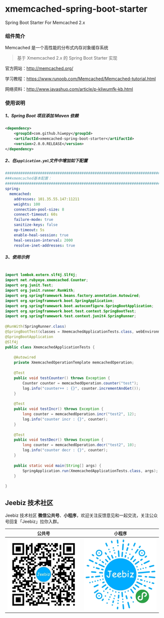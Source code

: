 # xmemcached-spring-boot-starter

Spring Boot Starter For Memcached 2.x

### 组件简介

Memcached 是一个高性能的分布式内存对象缓存系统

> 基于 Xmemcached 2.x 的 Spring Boot Starter 实现

官方网站：http://memcached.org/

学习教程：https://www.runoob.com/Memcached/Memcached-tutorial.html

网络资料：http://www.javashuo.com/article/p-kliwumfk-kb.html

### 使用说明

##### 1、Spring Boot 项目添加 Maven 依赖

``` xml
<dependency>
	<groupId>com.github.hiwepy</groupId>
	<artifactId>xmemcached-spring-boot-starter</artifactId>
	<version>2.0.0.RELEASE</version>
</dependency>
```

##### 2、在`application.yml`文件中增加如下配置

```yaml
################################################################################################################
###xmemcached基本配置：
################################################################################################################
spring:
  memcached:
    addresses: 101.35.55.147:11211
    weights: 100
    connection-pool-size: 8
    connect-timeout: 60s
    failure-mode: true
    sanitize-keys: false
    op-timeout: 5s
    enable-heal-session: true
    heal-session-interval: 2000
    resolve-inet-addresses: true
```

##### 3、使用示例

```java

import lombok.extern.slf4j.Slf4j;
import net.rubyeye.xmemcached.Counter;
import org.junit.Test;
import org.junit.runner.RunWith;
import org.springframework.beans.factory.annotation.Autowired;
import org.springframework.boot.SpringApplication;
import org.springframework.boot.autoconfigure.SpringBootApplication;
import org.springframework.boot.test.context.SpringBootTest;
import org.springframework.test.context.junit4.SpringRunner;

@RunWith(SpringRunner.class)
@SpringBootTest(classes = XmemcachedApplicationTests.class, webEnvironment = SpringBootTest.WebEnvironment.RANDOM_PORT)
@SpringBootApplication
@Slf4j
public class XmemcachedApplicationTests {

    @Autowired
    private XmemcachedOperationTemplate memcachedOperation;

    @Test
    public void testCounter() throws Exception {
        Counter counter = memcachedOperation.counter("test");
        log.info("counter++ : {}", counter.incrementAndGet());
    }

    @Test
    public void testIncr() throws Exception {
        long counter = memcachedOperation.incr("test2", 12);
        log.info("counter incr : {}", counter);
    }

    @Test
    public void testDecr() throws Exception {
        long counter = memcachedOperation.decr("test2", 10);
        log.info("counter decr : {}", counter);
    }

    public static void main(String[] args) {
        SpringApplication.run(XmemcachedApplicationTests.class, args);
    }

}
```

## Jeebiz 技术社区

Jeebiz 技术社区 **微信公共号**、**小程序**，欢迎关注反馈意见和一起交流，关注公众号回复「Jeebiz」拉你入群。

|公共号|小程序|
|---|---|
| ![](https://raw.githubusercontent.com/hiwepy/static/main/images/qrcode_for_gh_1d965ea2dfd1_344.jpg)| ![](https://raw.githubusercontent.com/hiwepy/static/main/images/gh_09d7d00da63e_344.jpg)|

